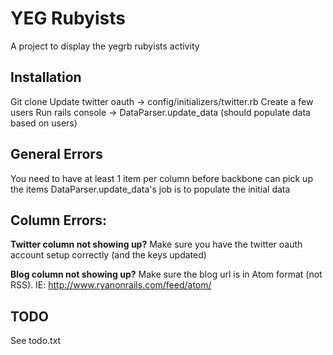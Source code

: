 YEG Rubyists
===========
A project to display the yegrb rubyists activity

Installation
--------
Git clone
Update twitter oauth -> config/initializers/twitter.rb
Create a few users
Run rails console -> DataParser.update_data (should populate data based on users)

General Errors
--------
You need to have at least 1 item per column before backbone can pick up the items
DataParser.update_data's job is to populate the initial data

Column Errors:
--------
**Twitter column not showing up?**
Make sure you have the twitter oauth account setup correctly (and the keys updated)

**Blog column not showing up?**
Make sure the blog url is in Atom format (not RSS). IE: http://www.ryanonrails.com/feed/atom/

TODO
--------
See todo.txt